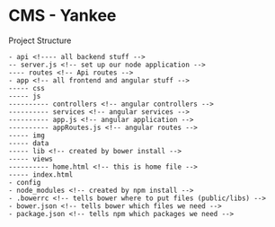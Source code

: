 # CMS - Yankee
Project Structure

    - api <!---- all backend stuff -->
    -- server.js <!-- set up our node application -->
    ---- routes <!-- Api routes -->
    - app <!-- all frontend and angular stuff -->
    ----- css
    ----- js
    ---------- controllers <!-- angular controllers -->
    ---------- services <!-- angular services -->
    ---------- app.js <!-- angular application -->
    ---------- appRoutes.js <!-- angular routes -->
    ----- img
    ----- data
    ----- lib <!-- created by bower install -->
    ----- views
    ---------- home.html <!-- this is home file -->
    ----- index.html
    - config
    - node_modules <!-- created by npm install -->
    - .bowerrc <!-- tells bower where to put files (public/libs) -->
    - bower.json <!-- tells bower which files we need -->
    - package.json <!-- tells npm which packages we need -->